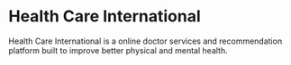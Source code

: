 # Health Care International
Health Care International is a online doctor services and recommendation platform built to improve better physical and mental health.
